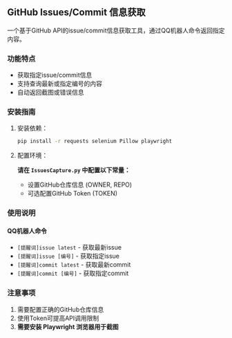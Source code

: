 ## GitHub Issues/Commit 信息获取

一个基于GitHub API的issue/commit信息获取工具，通过QQ机器人命令返回指定内容。

### 功能特点
- 获取指定issue/commit信息
- 支持查询最新或指定编号的内容
- 自动返回截图或错误信息

### 安装指南
1. 安装依赖：
   ```bash
   pip install -r requests selenium Pillow playwright
   ```
2. 配置环境：

   **请在 `IssuesCapture.py` 中配置以下常量：**
   - 设置GitHub仓库信息 (OWNER, REPO)
   - 可选配置GitHub Token (TOKEN)

### 使用说明
#### QQ机器人命令
- `[提醒词]issue latest` - 获取最新issue
- `[提醒词]issue [编号]` - 获取指定issue
- `[提醒词]commit latest` - 获取最新commit
- `[提醒词]commit [编号]` - 获取指定commit

### 注意事项
1. 需要配置正确的GitHub仓库信息
2. 使用Token可提高API调用限制
3. **需要安装 Playwright 浏览器用于截图**
